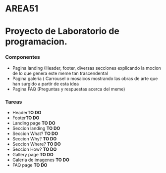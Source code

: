 # AREA51
<h1>Proyecto de Laboratorio de programacion.</h1>

<h3>Componentes</h3>
<ul>
<li>Pagina landing (Header, footer, diversas secciones explicando la mocion de lo que genera este meme tan trascendental</li>
<li>Pagina galeria ( Carrousel o mosaicos mostrando las obras de arte que han surgido a partir de esta idea</li>
<li>Pagina FAQ (Preguntas y respuestas acerca del meme)</li>
</ul>

<h3>Tareas</h3>
<ul>
        <li>Header<b>TO DO</b></li>
        <li>Footer<b>TO DO</b></li>
        <li>Landing page <b>TO DO</b></li>
        <li>Seccion landing <b>TO DO</b></li>
        <li>Seccion What? <b>TO DO</b></li>
        <li>Seccion Why? <b>TO DO</b></li>
        <li>Seccion Where? <b>TO DO</b></li>
        <li>Seccion How? <b>TO DO</b></li>
        <li>Gallery page <b>TO DO</b></li>
        <li>Galeria de imagenes <b>TO DO</b></li>
        <li>FAQ page <b>TO DO</b></li>
</ul>


 
